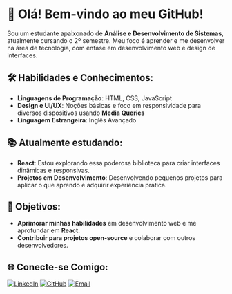 # 👋 Olá! Bem-vindo ao meu GitHub!

Sou um estudante apaixonado de **Análise e Desenvolvimento de Sistemas**, atualmente cursando o 2º semestre. Meu foco é aprender e me desenvolver na área de tecnologia, com ênfase em desenvolvimento web e design de interfaces.

## 🛠️ Habilidades e Conhecimentos:
- **Linguagens de Programação**: HTML, CSS, JavaScript
- **Design e UI/UX**: Noções básicas e foco em responsividade para diversos dispositivos usando **Media Queries**
- **Linguagem Estrangeira**: Inglês Avançado

## 📚 Atualmente estudando:
- **React**: Estou explorando essa poderosa biblioteca para criar interfaces dinâmicas e responsivas.
- **Projetos em Desenvolvimento**: Desenvolvendo pequenos projetos para aplicar o que aprendo e adquirir experiência prática.

## 🎯 Objetivos:
- **Aprimorar minhas habilidades** em desenvolvimento web e me aprofundar em **React**.
- **Contribuir para projetos open-source** e colaborar com outros desenvolvedores.

## 🌐 Conecte-se Comigo:
[![LinkedIn](https://img.shields.io/badge/LinkedIn-0e76a8?style=for-the-badge&logo=linkedin&logoColor=white)](https://www.linkedin.com/in/felipe-moraes-5698bb69) 
[![GitHub](https://img.shields.io/badge/GitHub-171515?style=for-the-badge&logo=github&logoColor=white)](https://github.com/seu-usuario-github)
[![Email](https://img.shields.io/badge/Email-D14836?style=for-the-badge&logo=gmail&logoColor=white)](mailto:felipemartins213@gmail.com)
